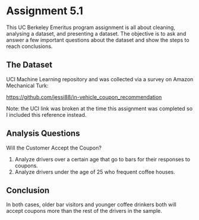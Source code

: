# Assignment 5.1
This UC Berkeley Emeritus program assignment is all about cleaning, analysing a dataset, and presenting a dataset. 
The objective is to ask and answer a few important questions about the dataset and show the steps to reach conclusions.

## The Dataset
UCI Machine Learning repository and was collected via a survey on Amazon Mechanical Turk: 

https://github.com/jessi88/in-vehicle_coupon_recommendation

Note: the UCI link was broken at the time this assignment was completed so I included this reference instead.

## Analysis Questions
Will the Customer Accept the Coupon?
1. Analyze drivers over a certain age that go to bars for their responses to coupons.
2. Analyze drivers under the age of 25 who frequent coffee houses.

## Conclusion
In both cases, older bar visitors and younger coffee drinkers both will accept coupons more than the rest of the drivers in the sample.
